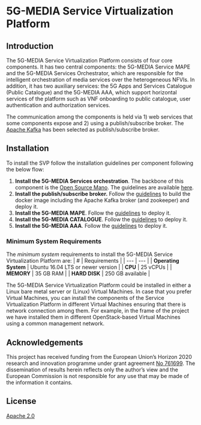 # 5G-MEDIA Service Virtualization Platform

## Introduction

The 5G-MEDIA Service Virtualization Platform consists of four core components.
It has two central components: the 5G-MEDIA Service MAPE and the 5G-MEDIA Services Orchestrator, which are responsible for the intelligent orchestration of media services over the heterogeneous NFVIs. In addition, it has two auxiliary services: the 5G Apps and Services Catalogue (Public Catalogue) and the 5G-MEDIA AAA, which support horizontal services of the platform such as VNF onboarding to public catalogue, user authentication and authorization services. 

The communication among the components is held via 1) web services that some components expose and 2) using a publish/subscribe broker. The [Apache Kafka](https://kafka.apache.org/) has been selected as publish/subscribe broker. 


## Installation

To install the SVP follow the installation guidelines per component following the below flow:
1. **Install the 5G-MEDIA Services orchestration**. The backbone of this component is the [Open Source Mano](https://osm.etsi.org/). The guidelines are available [here](https://osm.etsi.org/wikipub/index.php/OSM_Release_FIVE).
2. **Install the publish/subscribe broker.** Follow the [guidelines](https://github.com/wurstmeister/kafka-docker) to build the docker image including the Apache Kafka broker (and zookeeper) and deploy it. 
3. **Install the 5G-MEDIA MAPE**. Follow the [guidelines](https://github.com/5g-media/mape) to deploy it.
4. **Install the 5G-MEDIA CATALOGUE**. Follow the [guidelines](https://github.com/5g-media/5g-catalogue) to deploy it.
5. **Install the 5G-MEDIA AAA**. Follow the [guidelines](https://github.com/5g-media/5G-MEDIA_AAA) to deploy it.


### Minimum System Requirements

The *minimum system* requirements to install the 5G-MEDIA Service Virtualization Platform are:
| # | Requirements |
| --- | --- |
| **Operating  System** | Ubuntu 16.04 LTS or newer version |
| **CPU** | 25 vCPUs |
| **MEMORY** | 35 GB RAM |
| **HARD DISK** | 250 GB available | 

The 5G-MEDIA Service Virtualization Platform could be installed in either a Linux bare metal server or (Linux) Virtual Machines. In case that you prefer Virtual Machines, you can install the components of the Service Virtualization Platform in different Virtual Machines ensuring that there is network connection among them. For example, in the frame of the project we have installed them in different OpenStack-based Virtual Machines using a common management network.


## Acknowledgements
This project has received funding from the European Union’s Horizon 2020 research and innovation programme under grant agreement [No 761699](http://www.5gmedia.eu/). The dissemination of results herein reflects only the author’s view and the European Commission is not responsible for any use that may be made 
of the information it contains.

## License
[Apache 2.0](LICENSE.md)